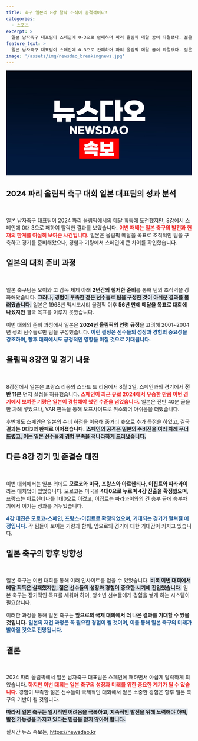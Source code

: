 ```yaml
---
title: 축구 일본의 8강 탈락 소식이 충격적이다!
categories:
  - 스포츠
excerpt: >
  일본 남자축구 대표팀이 스페인에 0-3으로 완패하며 파리 올림픽 메달 꿈이 좌절됐다. 젊은 선수들로 구성된 팀은 경험 부족을 드러내며 8강에서 탈락, 56년 만의 메달 획득이 물거품으로. 스페인은 결승 진출을 향해 나아간다!
feature_text: >
  일본 남자축구 대표팀이 스페인에 0-3으로 완패하며 파리 올림픽 메달 꿈이 좌절됐다. 젊은 선수들로 구성된 팀은 경험 부족을 드러내며 8강에서 탈락, 56년 만의 메달 획득이 물거품으로. 스페인은 결승 진출을 향해 나아간다!
image: '/assets/img/newsdao_breakingnews.jpg'
---
```


<p><img src="/assets/img/newsdao_breakingnews.jpg" alt="flaretime 속보" /></p>

<h2 data-ke-size="size26">2024 파리 올림픽 축구 대회 일본 대표팀의 성과 분석</h2>

<p data-ke-size="size16">&nbsp;</p>

<p>일본 남자축구 대표팀이 2024 파리 올림픽에서의 메달 획득에 도전했지만, 8강에서 스페인에 0대 3으로 패하여 탈락한 결과를 보였습니다. <b><span style="color: #ee2323;">이번 패배는 일본 축구의 발전과 현재의 한계를 여실히 보여준 사건입니다.</span></b> 일본은 올림픽 메달을 목표로 조직적인 팀을 구축하고 경기를 준비해왔으나, 경험과 기량에서 스페인에 큰 차이를 확인했습니다.</p>

<h2 data-ke-size="size26">일본의 대회 준비 과정</h2>

<p data-ke-size="size16">&nbsp;</p>

<p>일본 축구팀은 오이와 고 감독 체제 아래 <strong>2년간의 철저한 준비</strong>를 통해 팀의 조직력을 강화해왔습니다. <b><span style="background-color: #21538527;">그러나, 경험이 부족한 젊은 선수들로 팀을 구성한 것이 아쉬운 결과를 불러왔습니다.</span></b> 일본은 1968년 멕시코시티 올림픽 이후 <strong>56년 만에 메달을 목표로 대회에 나섰지만</strong> 결국 목표를 이루지 못했습니다.</p>

<p>이번 대회의 준비 과정에서 일본은 <strong>2024년 올림픽의 연령 규정</strong>을 고려해 2001~2004년 생의 선수들로만 팀을 구성했습니다. <b><span style="color: #1a5490;">이런 결정은 선수들의 성장과 경험의 중요성을 강조하며, 향후 대회에서도 긍정적인 영향을 미칠 것으로 기대됩니다.</span></b></p>

<h2 data-ke-size="size26">올림픽 8강전 및 경기 내용</h2>

<p data-ke-size="size16">&nbsp;</p>

<p>8강전에서 일본은 프랑스 리옹의 스타드 드 리옹에서 8월 2일, 스페인과의 경기에서 <strong>전반 11분</strong> 먼저 실점을 허용했습니다. <b><span style="color: #ee2323;">스페인이 최근 유로 2024에서 우승한 만큼 이번 경기에서 보여준 기량은 일본이 경험해야 했던 수준을 넘었습니다.</span></b> 일본은 전반 40분 골을 한 차례 넣었으나, VAR 판독을 통해 오프사이드로 취소되어 아쉬움을 더했습니다.</p>

<p>후반에도 스페인은 일본의 수비 허점을 이용해 중거리 슛으로 추가 득점을 하였고, 결국 <strong>결과는 0대3의 완패로 이어졌습니다.</strong> <b><span style="background-color: #21538527;">스페인의 공격은 일본의 수비진을 여러 차례 무너뜨렸고, 이는 일본 선수들의 경험 부족을 적나라하게 드러냈습니다.</span></b></p>

<h2 data-ke-size="size26">다른 8강 경기 및 준결승 대진</h2>

<p data-ke-size="size16">&nbsp;</p>

<p>이번 대회에서는 일본 외에도 <strong>모로코와 미국</strong>, <strong>프랑스와 아르헨티나</strong>, <strong>이집트와 파라과이</strong>라는 매치업이 있었습니다. 모로코는 미국을 <strong>4대0으로 누르며 4강 진출을 확정했으며</strong>, 프랑스는 아르헨티나를 1대0으로 이겼고, 이집트는 파라과이와의 긴 승부 끝에 승부차기에서 이기는 성과를 거두었습니다.</p>

<p><b><span style="color: #1a5490;">4강 대진은 모로코-스페인, 프랑스-이집트로 확정되었으며, 기대되는 경기가 펼쳐질 예정입니다.</span></b> 각 팀들이 보이는 기량과 함께, 앞으로의 경기에 대한 기대감이 커지고 있습니다.</p>

<h2 data-ke-size="size26">일본 축구의 향후 방향성</h2>

<p data-ke-size="size16">&nbsp;</p>

<p>일본 축구는 이번 대회를 통해 여러 인사이트를 얻을 수 있었습니다. <b><span style="background-color: #21538527;">비록 이번 대회에서 메달 획득은 실패했지만, 젊은 선수들의 성장과 경험이 중요한 시기에 진입했습니다.</span></b> 일본 축구는 장기적인 목표를 세워야 하며, 청소년 선수들에게 경험을 쌓게 하는 시스템이 필요합니다. </p>

<p>이러한 과정을 통해 일본 축구는 <strong>앞으로의 국제 대회에서 더 나은 결과를 기대할 수 있을 것입니다.</strong> <b><span style="color: #1a5490;">일본의 재건 과정은 꼭 필요한 경험이 될 것이며, 이를 통해 일본 축구의 미래가 밝아질 것으로 전망됩니다.</span></b></p>

<h2 data-ke-size="size26">결론</h2>

<p data-ke-size="size16">&nbsp;</p>

<p>2024 파리 올림픽에서 일본 남자축구 대표팀은 스페인에 패하면서 아쉽게 탈락하게 되었습니다. <b><span style="color: #ee2323;">하지만 이번 대회는 일본 축구의 성장과 미래를 위한 중요한 계기가 될 수 있습니다.</span></b> 경험이 부족한 젊은 선수들이 국제적인 대회에서 얻은 소중한 경험은 향후 일본 축구의 기반이 될 것입니다. </p>

<p><b><span style="background-color: #21538527;">따라서 일본 축구는 일시적인 어려움을 극복하고, 지속적인 발전을 위해 노력해야 하며, 발전 가능성을 가지고 있다는 믿음을 잃지 않아야 합니다.</span></b></p>
실시간 뉴스 속보는, <a href="https://newsdao.kr" rel="dofollow">https://newsdao.kr</a>


